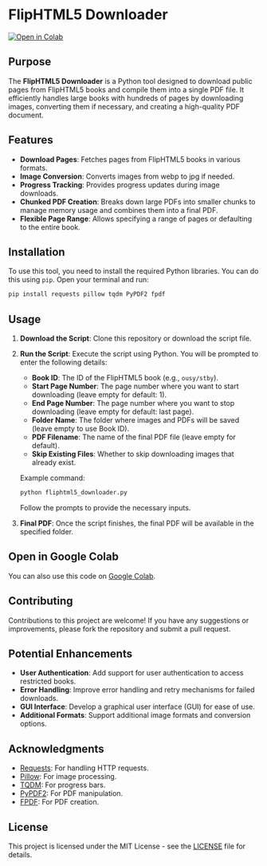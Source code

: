 # FlipHTML5 Downloader

[![Open in Colab](https://colab.research.google.com/assets/colab-badge.svg)](https://colab.research.google.com/github/mehmetabak/FlipHTML5-Downloader/blob/main/fliphtml5_downloader_colab.ipynb)

## Purpose

The **FlipHTML5 Downloader** is a Python tool designed to download public pages from FlipHTML5 books and compile them into a single PDF file. It efficiently handles large books with hundreds of pages by downloading images, converting them if necessary, and creating a high-quality PDF document.

## Features

- **Download Pages**: Fetches pages from FlipHTML5 books in various formats.
- **Image Conversion**: Converts images from webp to jpg if needed.
- **Progress Tracking**: Provides progress updates during image downloads.
- **Chunked PDF Creation**: Breaks down large PDFs into smaller chunks to manage memory usage and combines them into a final PDF.
- **Flexible Page Range**: Allows specifying a range of pages or defaulting to the entire book.

## Installation

To use this tool, you need to install the required Python libraries. You can do this using `pip`. Open your terminal and run:

```sh
pip install requests pillow tqdm PyPDF2 fpdf
```

## Usage

1. **Download the Script**: Clone this repository or download the script file.

2. **Run the Script**: Execute the script using Python. You will be prompted to enter the following details:

    - **Book ID**: The ID of the FlipHTML5 book (e.g., `ousy/stby`).
    - **Start Page Number**: The page number where you want to start downloading (leave empty for default: 1).
    - **End Page Number**: The page number where you want to stop downloading (leave empty for default: last page).
    - **Folder Name**: The folder where images and PDFs will be saved (leave empty to use Book ID).
    - **PDF Filename**: The name of the final PDF file (leave empty for default).
    - **Skip Existing Files**: Whether to skip downloading images that already exist.

   Example command:

   ```sh
   python fliphtml5_downloader.py
   ```

   Follow the prompts to provide the necessary inputs.

3. **Final PDF**: Once the script finishes, the final PDF will be available in the specified folder.

## Open in Google Colab

You can also use this code on [Google Colab](https://colab.research.google.com/github/mehmetabak/FlipHTML5-Downloader/blob/main/fliphtml5_downloader_colab.ipynb).

## Contributing

Contributions to this project are welcome! If you have any suggestions or improvements, please fork the repository and submit a pull request. 

## Potential Enhancements

- **User Authentication**: Add support for user authentication to access restricted books.
- **Error Handling**: Improve error handling and retry mechanisms for failed downloads.
- **GUI Interface**: Develop a graphical user interface (GUI) for ease of use.
- **Additional Formats**: Support additional image formats and conversion options.

## Acknowledgments

- [Requests](https://docs.python-requests.org/en/latest/): For handling HTTP requests.
- [Pillow](https://pillow.readthedocs.io/en/stable/): For image processing.
- [TQDM](https://tqdm.github.io/): For progress bars.
- [PyPDF2](https://pythonhosted.org/PyPDF2/): For PDF manipulation.
- [FPDF](http://www.fpdf.org/): For PDF creation.

## License

This project is licensed under the MIT License - see the [LICENSE](LICENSE) file for details.
